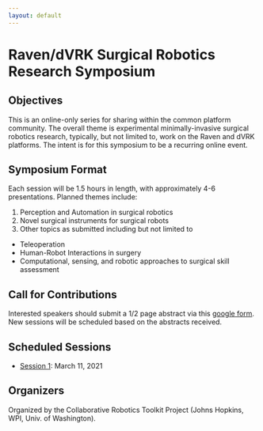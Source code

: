 ```yaml
---
layout: default
---
```


# Raven/dVRK Surgical Robotics Research Symposium

## Objectives

This is an online-only series for sharing within the common platform community.
The overall theme is experimental minimally-invasive surgical robotics research, typically, but not limited to,
work on the Raven and dVRK platforms. The intent is for this symposium to be a recurring online event.

## Symposium Format

Each session will be 1.5 hours in length, with approximately 4-6 presentations. Planned themes include:

1. Perception and Automation in surgical robotics
2. Novel surgical instruments for surgical robots
3. Other topics as submitted including but not limited to
  - Teleoperation
  - Human-Robot Interactions in surgery
  - Computational, sensing, and robotic approaches to surgical skill assessment

## Call for Contributions

Interested speakers should submit a 1/2 page abstract via this
[google form](https://forms.gle/EG5Zwpn5un7r4CAeA).
New sessions will be scheduled based on the abstracts received.

## Scheduled Sessions

* [Session 1](./symposium-session-1/crtk-2021-symposium-session-1.md): March 11, 2021

## Organizers

Organized by the Collaborative Robotics Toolkit Project (Johns Hopkins, WPI, Univ. of Washington).
